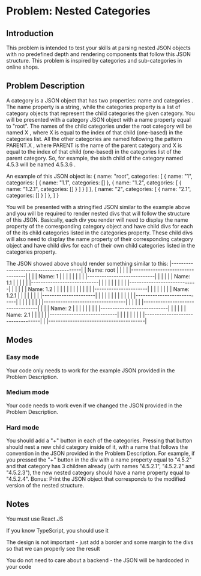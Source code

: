 # Problem: Nested Categories

## Introduction

This problem is intended to test your skills at parsing nested JSON objects with no predefined depth and rendering components that follow this JSON structure. This
problem is inspired by categories and sub-categories in online shops.

## Problem Description

A category is a JSON object that has two properties: name and categories . The name property is a string, while the categories property is a list of category
objects that represent the child categories the given category. You will be presented with a category JSON object with a name property equal to "root".
The names of the child categories under the root category will be named X , where X is equal to the index of that child (one-based) in the categories list. All the
other categories are named following the pattern PARENT.X , where PARENT is the name of the parent category and X is equal to the index of that child (one-based)
in the categories list of the parent category. So, for example, the sixth child of the category named 4.5.3 will be named 4.5.3.6 .

An example of this JSON object is:
{
name: "root",
categories: [
{
name: "1",
categories: [
{
name: "1.1",
categories: []
},
{
name: "1.2",
categories: [
{
name: "1.2.1",
categories: []
}
]
}
]
},
{
name: "2",
categories: [
{
name: "2.1",
categories: []
}
]
},
]
}

You will be presented with a stringified JSON similar to the example above and you will be required to render nested divs that will follow the structure of this JSON.
Basically, each div you render will need to display the name property of the corresponding category object and have child divs for each of the its child categories
listed in the categories property. These child divs will also need to display the name property of their corresponding category object and have child divs for each
of their own child categories listed in the categories property.

The JSON showed above should render something similar to this:
|----------------------------------------|
| Name: root |
| |
| |----------------------------------| |
| | Name: 1 | |
| | | |
| | |----------------------------| | |
| | | Name: 1.1 | | |
| | |----------------------------| | |
| | | |
| | |----------------------------| | |
| | | Name: 1.2 | | |
| | | | | |
| | | |----------------------| | | |
| | | | Name: 1.2.1 | | | |
| | | |----------------------| | | |
| | | | | |
| | |----------------------------| | |
| | | |
| |----------------------------------| |
| |
| |----------------------------------| |
| | Name: 2 | |
| | | |
| | |----------------------------| | |
| | | Name: 2.1 | | |
| | |----------------------------| | |
| | | |
| |----------------------------------| |
|----------------------------------------|

## Modes

### Easy mode

Your code only needs to work for the example JSON provided in the Problem Description.

### Medium mode

Your code needs to work even if we changed the JSON provided in the Problem Description.

### Hard mode

You should add a "+" button in each of the categories. Pressing that button should nest a new child category inside of it, with a name that follows the convention in the
JSON provided in the Problem Description. For example, if you pressed the "+" button in the div with a name property equal to "4.5.2" and that category has 3 children
already (with names "4.5.2.1", "4.5.2.2" and "4.5.2.3"), the new nested category should have a name property equal to "4.5.2.4".
Bonus: Print the JSON object that corresponds to the modified version of the nested structure.

## Notes

You must use React.JS

If you know TypeScript, you should use it

The design is not important - just add a border and some margin to the divs so that we can properly see the result

You do not need to care about a backend - the JSON will be hardcoded in your code
